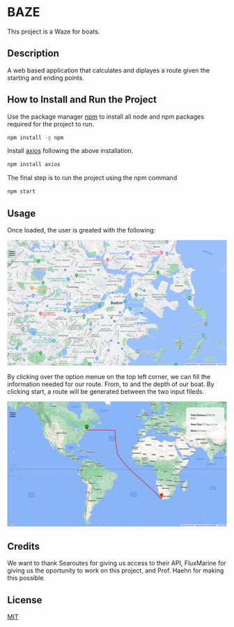 # BAZE
This project is a Waze for boats.    

## Description
A web based application that calculates and diplayes a route given the starting and ending points.  

## How to Install and Run the Project

Use the package manager [npm](https://docs.npmjs.com/downloading-and-installing-node-js-and-npm) to install all node and npm packages required for the project to run.

```bash
npm install -g npm
```

Install [axios](https://www.npmjs.com/package/axios) following the above installation.   

```bash
npm install axios
```

The final step is to run the project using the npm command 

```bash
npm start
```

## Usage

Once loaded, the user is greated with the following:

![Welcome page](https://github.com/AdmasKebede/FluxMarine/blob/main/src/intro_page.jpg?raw=True)

By clicking over the option menue on the top left corner, we can fill the information needed for our route. From, to and the depth of our boat. By clicking start, a route will be generated between the two input fileds. 

![route page](https://github.com/AdmasKebede/FluxMarine/blob/main/src/route_page.jpg?raw=True)

## Credits

We want to thank Searoutes for giving us access to their API, FluxMarine for giving us the oportunity to work on this project, and Prof. Haehn for making this possible.


## License
[MIT](https://choosealicense.com/licenses/mit/)
